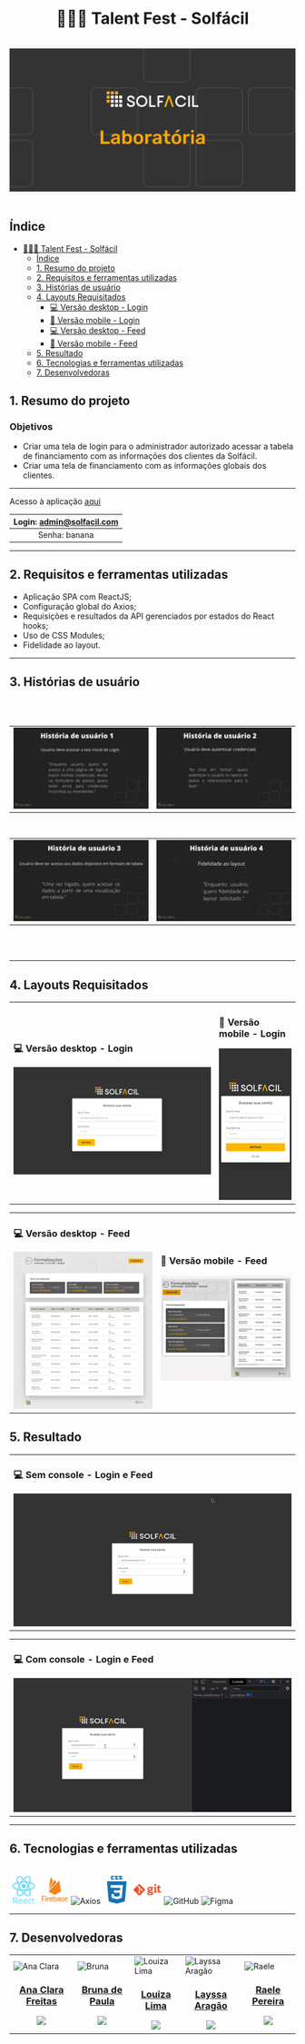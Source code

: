 <div align="center">

# 👩🏽‍💻 Talent Fest - Solfácil

  <br>

<img alt="image" src="/src/img/Group 1.jpg" width="600px">
  
</div>

<br>

## Índice

- [👩🏽‍💻 Talent Fest - Solfácil](#-talent-fest---solfácil)
  - [Índice](#índice)
  - [1. Resumo do projeto](#1-resumo-do-projeto)
  - [2. Requisitos e ferramentas utilizadas](#2-requisitos-e-ferramentas-utilizadas)
  - [3. Histórias de usuário](#3-histórias-de-usuário)
  - [4. Layouts Requisitados](#4-layouts-requisitados)
    - [💻 Versão desktop - Login](#-versão-desktop---login)
    - [📱 Versão mobile - Login](#-versão-mobile---login)
    - [💻 Versão desktop - Feed](#-versão-desktop---feed)
    - [📱 Versão mobile - Feed](#-versão-mobile---feed)
  - [5. Resultado](#5-resultado)
  - [6. Tecnologias e ferramentas utilizadas](#6-tecnologias-e-ferramentas-utilizadas)
  - [7. Desenvolvedoras](#7-desenvolvedoras)

## 1. Resumo do projeto

### Objetivos

- Criar uma tela de login para o administrador autorizado acessar a tabela de financiamento com as informações dos clientes da Solfácil.
- Criar uma tela de financiamento com as informações globais dos clientes.

---

Acesso à aplicação <a href="https://tf-solfacil.netlify.app/">aqui</a>

| Login: admin@solfacil.com |
| :-----------------------: |
|       Senha: banana       |

---

## 2. Requisitos e ferramentas utilizadas

- Aplicação SPA com ReactJS;
- Configuração global do Axios;
- Requisições e resultados da API gerenciados por estados do React hooks;
- Uso de CSS Modules;
- Fidelidade ao layout.

---

## 3. Histórias de usuário

<br>
<table>
<td>
<img alt="historia1" src="/src/img/HIstóriaDeUsuário1.png">
</td>

<br>
<td>
<img alt="historia2" src="/src/img/HistóriaDeUsuário2.png">
</td>
  </table>
  <table>
  <td>
  <img alt="historia3" src="/src/img/HistóriaDeUsuário.3.png">
  <td>
  <img alt="historia4" src="/src/img/HistóriaDeUsuário-4.png">
  </td>
<br>
</table>

<br>

<br>

---

## 4. Layouts Requisitados

<table>
<td>

### 💻 Versão desktop - Login

<img alt="desktop" src="/src/img/layout desktop.png">
  
</td>

<td>

### 📱 Versão mobile - Login

<img alt="mobile" src="/src/img/layout mobile.png">
  
</td>
</table>

<table>
  <td>
    
   ### 💻 Versão desktop - Feed
  <img alt="desktop feed" src="/src/img/feed desktop.png">
    
  </td>
  
  <td>
    
   ### 📱 Versão mobile - Feed
  <img alt="mobile feed" src="/src/img/feedMobile.png" width="500px">
    
  </td>
</table>

## 5. Resultado

<table>

<td>

### 💻 Sem console - Login e Feed
<img alt="resutado"  src="/src/img/VideoTF-sem-console.gif">

</td>

</table>
<table>

<td>

### 💻 Com console - Login e Feed
<img alt="resultado" src="/src/img/VideoTF-com-console.gif">

</td>

</table>

---

## 6. Tecnologias e ferramentas utilizadas

<br>

<div>
  
<img alt="React" width="50" height="50" src="https://github.com/devicons/devicon/blob/master/icons/react/react-original-wordmark.svg">             
<img alt="Firebase" width="50" height="50" src="https://github.com/devicons/devicon/blob/master/icons/firebase/firebase-plain-wordmark.svg"> 
<img alt="Axios"  width="50" height="50" src="https://cdn.icon-icons.com/icons2/2699/PNG/512/axios_logo_icon_168545.png">
<img alt="CSS3" width="50" height="50" src="https://github.com/devicons/devicon/blob/master/icons/css3/css3-plain-wordmark.svg">
<img alt="Git" width="50" height="50" src="https://github.com/devicons/devicon/blob/master/icons/git/git-plain-wordmark.svg">  
<img alt="GitHub" width="50" height="50" src="https://img.icons8.com/ios-glyphs/344/github.png"> 
<img alt="Figma" width="50" height="50" src="https://img.icons8.com/color/344/figma.png">     

<br> 
  
</div>

---- 

## 7. Desenvolvedoras

<table>
  <td>

<img alt="Ana Clara" height="150" src="https://avatars.githubusercontent.com/u/97203243?v=4">
    <h3 align="center"><a href="https://github.com/AnaClaraFreitas">Ana Clara Freitas</a></h3>
    <div align="center">
      <a href="https://www.linkedin.com/in/anaclarafreitass" target="blank"><img src="https://img.shields.io/badge/-LinkedIn-%230077B5?style=for-the-badge&logo=linkedin&logoColor=white"></a> 
    </div>
  </td>
  
  <td>
  <img alt="Bruna" height="150" src="https://avatars.githubusercontent.com/u/97756820?v=4">
    <h3 align="center"><a href="https://github.com/Brulibra"> Bruna de Paula</a></h3>
    <div align="center">
      <a href="https://www.linkedin.com/in/brunadpaula" target="blank"><img src="https://img.shields.io/badge/-LinkedIn-%230077B5?style=for-the-badge&logo=linkedin&logoColor=white"></a
    </div>
  </td>
  
  <td>
  <img alt="Louiza Lima" height="150" src="https://avatars.githubusercontent.com/u/72285598?v=4">
    <h3 align="center"><a href="">Louiza Lima</a></h3>
    <div align="center">
      <a href="https://www.linkedin.com/in/louizalima" target="blank"><img src="https://img.shields.io/badge/-LinkedIn-%230077B5?style=for-the-badge&logo=linkedin&logoColor=white"></a
    </div>
  </td>
  
  <td>
  <img alt="Layssa Aragão" height="150" src ="https://avatars.githubusercontent.com/u/72772467?v=4">
    <h3 align="center"><a href="https://github.com/aragaolala">Layssa Aragão</a></h3>
    <div align="center">
      <a href="https://linktr.ee/layssaaragao" target="blank">
<img src="https://img.shields.io/badge/-LinkedIn-%230077B5?style=for-the-badge&logo=linkedin&logoColor=white"></a
    </div>
  </td>
  
  <td>
  <img alt="Raele" height="150" src="https://avatars.githubusercontent.com/u/95094504?v=4">
    <h3 align="center"><a href="https://github.com/raelepereira"> Raele Pereira</a></h3>
    <div align="center">
      <a href="https://www.linkedin.com/in/raele-pereira-59b804201/" target="blank"><img src="https://img.shields.io/badge/-LinkedIn-%230077B5?style=for-the-badge&logo=linkedin&logoColor=white"></a
    </div>
  </td>

</table>
